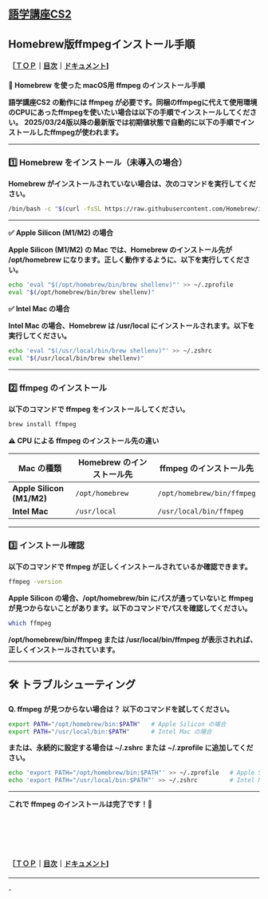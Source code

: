 ## [語学講座CS2](https://csreviser.github.io/CaptureStream2/) 
## Homebrew版ffmpegインストール手順　　　　　　
#### ［[ＴＯＰ](./)**｜**[目次](./#目次)**｜**[ドキュメント](./#ドキュメント-1)]

**🚀 Homebrew を使った macOS用 ffmpeg のインストール手順**

**語学講座CS2 の動作には ffmpeg が必要です。同梱のffmpegに代えて使用環境のCPUにあったffmpegを使いたい場合は以下の手順でインストールしてください。**
**2025/03/24版以降の最新版では初期値状態で自動的に以下の手順でインストールしたffmpegが使われます。**

-----------
### 1️⃣ Homebrew をインストール（未導入の場合）

**Homebrew がインストールされていない場合は、次のコマンドを実行してください。**
```sh
/bin/bash -c "$(curl -fsSL https://raw.githubusercontent.com/Homebrew/install/HEAD/install.sh)"
```
-----------

**✅ Apple Silicon (M1/M2) の場合**

**Apple Silicon (M1/M2) の Mac では、Homebrew のインストール先が /opt/homebrew になります。正しく動作するように、以下を実行してください。**
```sh
echo 'eval "$(/opt/homebrew/bin/brew shellenv)"' >> ~/.zprofile
eval "$(/opt/homebrew/bin/brew shellenv)"
```
**✅ Intel Mac の場合**

**Intel Mac の場合、Homebrew は /usr/local にインストールされます。以下を実行してください。**
```sh
echo 'eval "$(/usr/local/bin/brew shellenv)"' >> ~/.zshrc
eval "$(/usr/local/bin/brew shellenv)"
```
-----------

### 2️⃣ ffmpeg のインストール

**以下のコマンドで ffmpeg をインストールしてください。**
```sh
brew install ffmpeg
```

**⚠️ CPU による ffmpeg のインストール先の違い**

| Mac の種類         | Homebrew のインストール先 | ffmpeg のインストール先       |
|------------------|------------------|--------------------------|
| **Apple Silicon (M1/M2)** | `/opt/homebrew` | `/opt/homebrew/bin/ffmpeg` |
| **Intel Mac**    | `/usr/local`     | `/usr/local/bin/ffmpeg`     |

-----------

### 3️⃣ インストール確認

**以下のコマンドで ffmpeg が正しくインストールされているか確認できます。**
```sh
ffmpeg -version
```

**Apple Silicon の場合、/opt/homebrew/bin にパスが通っていないと ffmpeg が見つからないことがあります。以下のコマンドでパスを確認してください。**
```sh
which ffmpeg
```

**/opt/homebrew/bin/ffmpeg または /usr/local/bin/ffmpeg が表示されれば、正しくインストールされています。**

-----------
## 🛠 トラブルシューティング

**Q. ffmpeg が見つからない場合は？**
**以下のコマンドを試してください。**
```sh
export PATH="/opt/homebrew/bin:$PATH"   # Apple Silicon の場合
export PATH="/usr/local/bin:$PATH"      # Intel Mac の場合
```
**または、永続的に設定する場合は ~/.zshrc または ~/.zprofile に追加してください。**
```sh
echo 'export PATH="/opt/homebrew/bin:$PATH"' >> ~/.zprofile   # Apple Silicon の場合
echo 'export PATH="/usr/local/bin:$PATH"' >> ~/.zshrc         # Intel Mac の場合
```
-----------

**これで ffmpeg のインストールは完了です！🎉**


####   　
####   　
#### ［[ＴＯＰ](./)**｜**[目次](./#目次)**｜**[ドキュメント](./#ドキュメント-1)]

*** 
 <link rel="shortcut icon" type="image/x-icon" href="https://avatars.githubusercontent.com/u/46049273?v=4">
 <meta name="twitter:image:src" content="https://avatars.githubusercontent.com/u/46049273?v=4">
-
